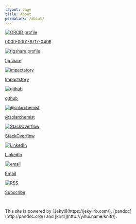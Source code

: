 ```yaml
---
layout: page
title: About
permalink: /about/
---
```


<div class="social-media-icon">
   <a href="https://orcid.org/0000-0001-6717-0408">
      <img src="{{site.url}}/assets/images/ORCID.png" alt="ORCID profile" />
      <p>0000-0001-6717-0408</p>
   </a>
</div>

<div class="social-media-icon">
   <a href="https://figshare.com/authors/Taha_Ahmed/279037">
      <img src="{{site.url}}/assets/images/figshare.png" alt="figshare profile" />
      <p>figshare</p>
   </a>
</div>

<div class="social-media-icon">
   <a href="https://impactstory.org/u/solarchemist">
      <img src="{{site.url}}/assets/images/impactstory.png" alt="impactstory" />
      <p>Impactstory</p>
   </a>
</div>

<div class="social-media-icon">
   <a href="https://github.com/chepec">
      <img src="{{site.url}}/assets/images/github.png" alt="github" />
      <p>github</p>
   </a>
</div>

<div class="social-media-icon">
   <a href="http://twitter.com/solarchemist">
      <img src="{{site.url}}/assets/images/twitter.png" alt="@solarchemist" />
      <p>@solarchemist</p>
   </a>
</div>

<div class="social-media-icon">
   <a href="https://stackoverflow.com/users/1198249/chepec">
      <img src="{{site.url}}/assets/images/stackoverflow.png" alt="StackOverflow" />
      <p>StackOverflow</p>
   </a>
</div>

<div class="social-media-icon">
   <a href="https://se.linkedin.com/in/taha1430">
      <img src="{{site.url}}/assets/images/linkedin.png" alt="LinkedIn" />
      <p>LinkedIn</p>
   </a>
</div>

<div class="social-media-icon">
   <a href="mailto:taha@chepec.se">
      <img src="{{site.url}}/assets/images/email.png" alt="email" />
      <p>Email</p>
   </a>
</div>

<div class="social-media-icon">
   <a href="{{site.url}}/feed.xml">
      <img src="{{site.url}}/assets/images/rss.png" alt="RSS" />
      <p>Subscribe</p>
   </a>
</div>


<br style="clear: both;" />

<p>This site is powered by [Jekyll](https://jekyllrb.com/), [pandoc](http://pandoc.org/) and [knitr](http://yihui.name/knitr/).</p>
